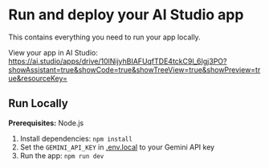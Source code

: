 # Run and deploy your AI Studio app

This contains everything you need to run your app locally.

View your app in AI Studio: https://ai.studio/apps/drive/10lNijyhBIAFUqfTDE4tckC9l_6Igj3PO?showAssistant=true&showCode=true&showTreeView=true&showPreview=true&resourceKey=

## Run Locally

**Prerequisites:**  Node.js


1. Install dependencies:
   `npm install`
2. Set the `GEMINI_API_KEY` in [.env.local](.env.local) to your Gemini API key
3. Run the app:
   `npm run dev`

